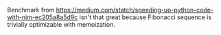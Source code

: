 
Benchmark from https://medium.com/statch/speeding-up-python-code-with-nim-ec205a8a5d9c isn't that great because Fibonacci sequence is trivially optimizable with memoization.